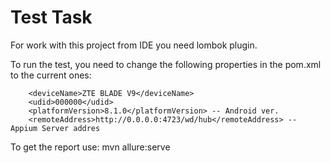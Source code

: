 # Test Task

For work with this project from IDE you need lombok plugin.

To run the test, you need to change the following properties in the pom.xml to the current ones:

        <deviceName>ZTE BLADE V9</deviceName>
        <udid>000000</udid>
        <platformVersion>8.1.0</platformVersion> -- Android ver.
        <remoteAddress>http://0.0.0.0:4723/wd/hub</remoteAddress> -- Appium Server addres

To get the report use:
        mvn allure:serve
